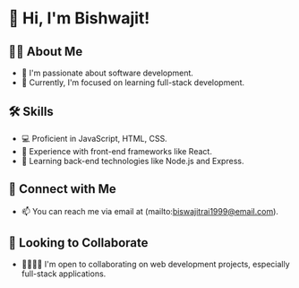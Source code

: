 # 👋 Hi, I'm Bishwajit!

## 👨‍💻 About Me

- 👀 I'm passionate about software development.
- 🌱 Currently, I'm focused on learning full-stack development.

## 🛠️ Skills

- 💻 Proficient in JavaScript, HTML, CSS.
- 🧱 Experience with front-end frameworks like React.
- 🚀 Learning back-end technologies like Node.js and Express.

## 🔗 Connect with Me

- 📫 You can reach me via email at (mailto:biswajitrai1999@email.com).
## 💼 Looking to Collaborate

- 👨‍👩‍👦‍👦 I'm open to collaborating on web development projects, especially full-stack applications.

<!---
Your GitHub repo is special because its `README.md` file appears on your GitHub profile.
You can click the "Preview" link to see how it looks on your profile.
-->

